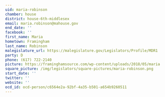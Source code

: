 ```yaml
---
uid: maria-robinson
chamber: house
district: house-6th-middlesex
email: maria.robinson@mahouse.gov
end_date: ''
facebook: ''
first_name: Maria
hometown: Framingham
last_name: Robinson
malegislature_url: https://malegislature.gov/Legislators/Profile/MDR1
party: D
phone: (617) 722-2140
picture: https://framinghamsource.com/wp-content/uploads/2018/05/maria.robertson.crop_.png
square_picture: /img/legislators/square-pictures/maria-robinson.png
start_date: ''
twitter: ''
website: ''
ocd_id: ocd-person/c6564e2a-92bf-4a35-b501-a654b9260511
---
```

